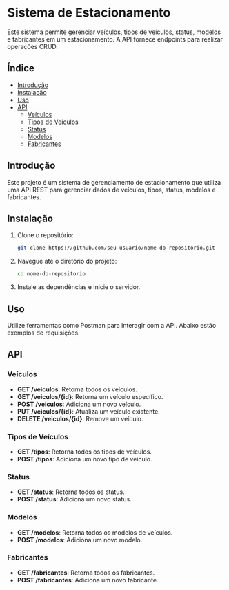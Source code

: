 # Sistema de Estacionamento

Este sistema permite gerenciar veículos, tipos de veículos, status, modelos e fabricantes em um estacionamento. A API fornece endpoints para realizar operações CRUD.

## Índice

- [Introdução](#introdução)
- [Instalação](#instalação)
- [Uso](#uso)
- [API](#api)
  - [Veículos](#veículos)
  - [Tipos de Veículos](#tipos-de-veículos)
  - [Status](#status)
  - [Modelos](#modelos)
  - [Fabricantes](#fabricantes)


## Introdução

Este projeto é um sistema de gerenciamento de estacionamento que utiliza uma API REST para gerenciar dados de veículos, tipos, status, modelos e fabricantes.

## Instalação

1. Clone o repositório:
    ```bash
    git clone https://github.com/seu-usuario/nome-do-repositorio.git
    ```
2. Navegue até o diretório do projeto:
    ```bash
    cd nome-do-repositorio
    ```
3. Instale as dependências e inicie o servidor.

## Uso

Utilize ferramentas como Postman para interagir com a API. Abaixo estão exemplos de requisições.

## API

### Veículos

- **GET /veiculos**: Retorna todos os veículos.
- **GET /veiculos/{id}**: Retorna um veículo específico.
- **POST /veiculos**: Adiciona um novo veículo.
- **PUT /veiculos/{id}**: Atualiza um veículo existente.
- **DELETE /veiculos/{id}**: Remove um veículo.

### Tipos de Veículos

- **GET /tipos**: Retorna todos os tipos de veículos.
- **POST /tipos**: Adiciona um novo tipo de veículo.

### Status

- **GET /status**: Retorna todos os status.
- **POST /status**: Adiciona um novo status.

### Modelos

- **GET /modelos**: Retorna todos os modelos de veículos.
- **POST /modelos**: Adiciona um novo modelo.

### Fabricantes

- **GET /fabricantes**: Retorna todos os fabricantes.
- **POST /fabricantes**: Adiciona um novo fabricante.
